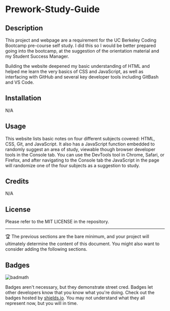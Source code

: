 # Prework-Study-Guide

## Description

This project and webpage are a requirement for the UC Berkeley Coding Bootcamp pre-course self study. I did this so I would be better prepared going into the bootcamp, at the suggestion of the orientation material and my Student Success Manager.

Building the website deepened my basic understanding of HTML and helped me learn the very basics of CSS and JavaScript, as well as interfacing with GitHub and several key developer tools including GitBash and VS Code.


## Installation

N/A

## Usage

This website lists basic notes on four different subjects covered: HTML, CSS, Git, and JavaScript. It also has a JavaScript function embedded to randomly suggest an area of study, viewable though browser developer tools in the Console tab. You can use the DevTools tool in Chrome, Safari, or Firefox, and after navigating to the Console tab the JavaScript in the page will randomize one of the four subjects as a suggestion to study.


## Credits

N/A

## License

Please refer to the MIT LICENSE in the repository.


---

🏆 The previous sections are the bare minimum, and your project will ultimately determine the content of this document. You might also want to consider adding the following sections.

## Badges

![badmath](https://img.shields.io/github/languages/top/nielsenjared/badmath)

Badges aren't necessary, but they demonstrate street cred. Badges let other developers know that you know what you're doing. Check out the badges hosted by [shields.io](https://shields.io/). You may not understand what they all represent now, but you will in time.


